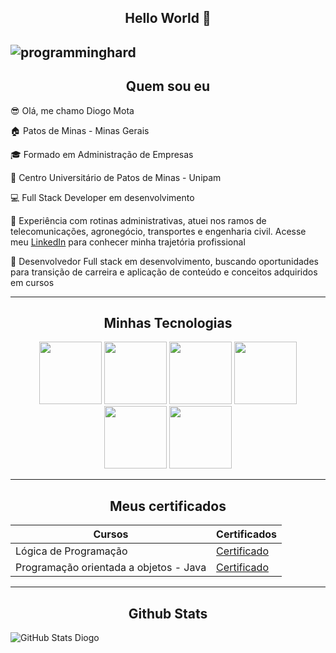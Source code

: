 ## <center> Hello World 👋</center>

![programminghard](https://i.giphy.com/78XCFBGOlS6keY1Bil.webp)
---
## <center> Quem sou eu </center>

😎 Olá, me chamo Diogo Mota

🏠 Patos de Minas - Minas Gerais

🎓 Formado em Administração de Empresas 

🏫 Centro Universitário de Patos de Minas - Unipam

💻 Full Stack Developer em desenvolvimento

💬 Experiência com rotinas administrativas, atuei nos ramos de telecomunicações, agronegócio, transportes e engenharia civil.
Acesse meu [LinkedIn](https://www.linkedin.com/in/diogomota05/) para conhecer minha trajetória profissional

💬 Desenvolvedor Full stack em desenvolvimento, buscando oportunidades para transição de carreira e aplicação de conteúdo e conceitos adquiridos em cursos

---

## <center> Minhas Tecnologias </center>
<p align="center">
<img src="https://cdn.jsdelivr.net/gh/devicons/devicon@latest/icons/java/java-original.svg" width="100px">
<img src="https://cdn.jsdelivr.net/gh/devicons/devicon@latest/icons/python/python-original.svg" width="100px">
<img src="https://cdn.jsdelivr.net/gh/devicons/devicon@latest/icons/spring/spring-original-wordmark.svg" width="100"/>
<img src="https://cdn.jsdelivr.net/gh/devicons/devicon@latest/icons/angular/angular-original.svg" width="100px">
<img src="https://cdn.jsdelivr.net/gh/devicons/devicon@latest/icons/mysql/mysql-original-wordmark.svg" width="100px">
<img src="https://cdn.jsdelivr.net/gh/devicons/devicon@latest/icons/mongodb/mongodb-original-wordmark.svg" width="100px">
</p>

---

## <center> Meus certificados </center>
|   Cursos   |   Certificados   |
|------------|------------------|
|Lógica de Programação                 |[Certificado](https://hermes.dio.me/certificates/91ZFKQPK.pdf)|
|Programação orientada a objetos - Java|[Certificado](https://www.udemy.com/certificate/UC-6560ac9e-da0c-436e-81f0-2144409ad92c/)|

---
## <center> Github Stats </center>

![GitHub Stats Diogo](https://github-readme-stats.vercel.app/api?username=diogomota5&show_icons=true&theme=radical)

<!--
**diogomota5/diogomota5** is a ✨ _special_ ✨ repository because its `README.md` (this file) appears on your GitHub profile.

Here are some ideas to get you started:

- 🔭 I’m currently working on ...
- 🌱 I’m currently learning ...
- 👯 I’m looking to collaborate on ...
- 🤔 I’m looking for help with ...
- 💬 Ask me about ...
- 📫 How to reach me: ...
- 😄 Pronouns: ...
- ⚡ Fun fact: ...
-->
